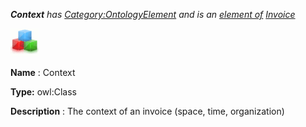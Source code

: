 ___Context__ 
 has
 [Category:OntologyElement](../../Category/OntologyElement "Category:OntologyElement") 
 and is an
 [element of](../../Property/ElementOf "Property:ElementOf") 
[Invoice](../../Submissions/Invoice "Submissions:Invoice")_




  





[![Class](../images/thumb/2/27/Class.gif/45px-Class.gif)](../../Image/Class.gif "Class")


__Name__ 
 : Context
 



__Type:__ 
 owl:Class
 



__Description__ 
 : The context of an invoice (space, time, organization)